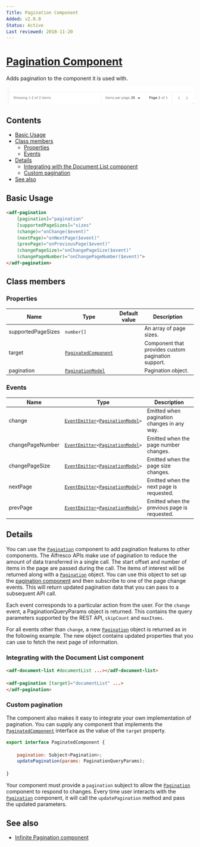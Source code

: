 ```yaml
---
Title: Pagination Component
Added: v2.0.0
Status: Active
Last reviewed: 2018-11-20
---
```


# [Pagination Component](../../../lib/core/src/lib/pagination/pagination.component.ts "Defined in pagination.component.ts")

Adds pagination to the component it is used with.

![](../../docassets/images/basic.png)

## Contents

-   [Basic Usage](#basic-usage)
-   [Class members](#class-members)
    -   [Properties](#properties)
    -   [Events](#events)
-   [Details](#details)
    -   [Integrating with the Document List component](#integrating-with-the-document-list-component)
    -   [Custom pagination](#custom-pagination)
-   [See also](#see-also)

## Basic Usage

```html
<adf-pagination
    [pagination]="pagination"
    [supportedPageSizes]="sizes"
    (change)="onChange($event)"
    (nextPage)="onNextPage($event)"
    (prevPage)="onPreviousPage($event)"
    (changePageSize)="onChangePageSize($event)"
    (changePageNumber)="onChangePageNumber($event)">
</adf-pagination>
```

## Class members

### Properties

| Name | Type | Default value | Description |
| ---- | ---- | ------------- | ----------- |
| supportedPageSizes | `number[]` |  | An array of page sizes. |
| target | [`PaginatedComponent`](../../../lib/core/src/lib/pagination/paginated-component.interface.ts) |  | Component that provides custom pagination support. |
| pagination | [`PaginationModel`](../../../lib/core/src/lib/models/pagination.model.ts) |  | Pagination object. |

### Events

| Name | Type | Description |
| ---- | ---- | ----------- |
| change | [`EventEmitter`](https://angular.io/api/core/EventEmitter)`<`[`PaginationModel`](../../../lib/core/src/lib/models/pagination.model.ts)`>` | Emitted when pagination changes in any way. |
| changePageNumber | [`EventEmitter`](https://angular.io/api/core/EventEmitter)`<`[`PaginationModel`](../../../lib/core/src/lib/models/pagination.model.ts)`>` | Emitted when the page number changes. |
| changePageSize | [`EventEmitter`](https://angular.io/api/core/EventEmitter)`<`[`PaginationModel`](../../../lib/core/src/lib/models/pagination.model.ts)`>` | Emitted when the page size changes. |
| nextPage | [`EventEmitter`](https://angular.io/api/core/EventEmitter)`<`[`PaginationModel`](../../../lib/core/src/lib/models/pagination.model.ts)`>` | Emitted when the next page is requested. |
| prevPage | [`EventEmitter`](https://angular.io/api/core/EventEmitter)`<`[`PaginationModel`](../../../lib/core/src/lib/models/pagination.model.ts)`>` | Emitted when the previous page is requested. |

## Details

You can use the [`Pagination`](../../../lib/content-services/document-list/models/document-library.model.ts) component to add pagination features to other components. The Alfresco
APIs make use of pagination to reduce the amount of data transferred in a single call. The start offset
and number of items in the page are passed during the call. The items of interest will be
returned along with a [`Pagination`](../../../lib/content-services/document-list/models/document-library.model.ts) object. You can use this object to set up the [pagination component](pagination.component.md)
and then subscribe to one of the page change events. This will return updated pagination data that you
can pass to a subsequent API call.

Each event corresponds to a particular action from the user. For the `change` event, a
PaginationQueryParams object is returned. This contains the query
parameters supported by the REST API, `skipCount` and `maxItems`.

For all events other than `change`, a new [`Pagination`](../../../lib/content-services/document-list/models/document-library.model.ts) object is returned as in the following example. The
new object contains updated properties that you can use to fetch the next page of information.

### Integrating with the Document List component

```html
<adf-document-list #documentList ...></adf-document-list>

<adf-pagination [target]="documentList" ...>
</adf-pagination>
```

### Custom pagination

The component also makes it easy to integrate your own implementation of pagination.
You can supply any component that implements the [`PaginatedComponent`](../../../lib/core/src/lib/pagination/paginated-component.interface.ts) interface as the value of the
`target` property.

```js
export interface PaginatedComponent {

    pagination: Subject<Pagination>;
    updatePagination(params: PaginationQueryParams);

}
```

Your component must provide a `pagination` subject to allow the [`Pagination`](../../../lib/content-services/document-list/models/document-library.model.ts) component to respond to changes.
Every time user interacts with the [`Pagination`](../../../lib/content-services/document-list/models/document-library.model.ts) component, it will call the `updatePagination` method
and pass the updated parameters.

## See also

-   [Infinite Pagination component](infinite-pagination.component.md)
